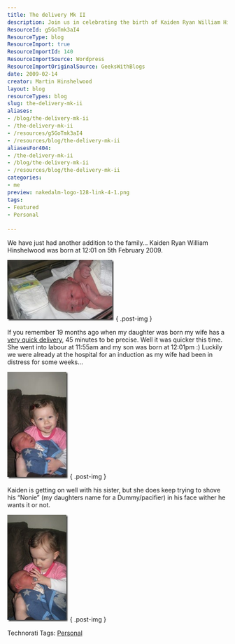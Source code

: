 ```yaml
---
title: The delivery Mk II
description: Join us in celebrating the birth of Kaiden Ryan William Hinshelwood! Discover the heartwarming story of his quick arrival and family moments.
ResourceId: g5GoTmk3aI4
ResourceType: blog
ResourceImport: true
ResourceImportId: 140
ResourceImportSource: Wordpress
ResourceImportOriginalSource: GeeksWithBlogs
date: 2009-02-14
creator: Martin Hinshelwood
layout: blog
resourceTypes: blog
slug: the-delivery-mk-ii
aliases:
- /blog/the-delivery-mk-ii
- /the-delivery-mk-ii
- /resources/g5GoTmk3aI4
- /resources/blog/the-delivery-mk-ii
aliasesFor404:
- /the-delivery-mk-ii
- /blog/the-delivery-mk-ii
- /resources/blog/the-delivery-mk-ii
categories:
- me
preview: nakedalm-logo-128-link-4-1.png
tags:
- Featured
- Personal

---
```

We have just had another addition to the family… Kaiden Ryan William Hinshelwood was born at 12:01 on 5th February 2009.

[![2009-02-05 008](images/TheDeliveryMkII_65F4-2009-02-05-008_thumb-1-2.jpg)](http://blog.hinshelwood.com/files/2011/05/GWB-WindowsLiveWriter-TheDeliveryMkII_65F4-2009-02-05-008.jpg)
{ .post-img }

If you remember 19 months ago when my daughter was born my wife has a [very quick delivery](http://blog.hinshelwood.com/archive/2007/06/25/The-Delivery.aspx), 45 minutes to be precise. Well it was quicker this time. She went into labour at 11:55am and my son was born at 12:01pm :) Luckily we were already at the hospital for an induction as my wife had been in distress for some weeks…

[![2009-02-06 003](images/TheDeliveryMkII_65F4-2009-02-06-003_thumb-2-3.jpg)](http://blog.hinshelwood.com/files/2011/05/GWB-WindowsLiveWriter-TheDeliveryMkII_65F4-2009-02-06-003.jpg)
{ .post-img }

Kaiden is getting on well with his sister, but she does keep trying to shove his “Nonie” (my daughters name for a Dummy/pacifier) in his face wither he wants it or not.

[![2009-02-06 007](images/TheDeliveryMkII_65F4-2009-02-06-007_thumb-3-4.jpg)](http://blog.hinshelwood.com/files/2011/05/GWB-WindowsLiveWriter-TheDeliveryMkII_65F4-2009-02-06-007.jpg)
{ .post-img }

Technorati Tags: [Personal](http://technorati.com/tags/Personal)
